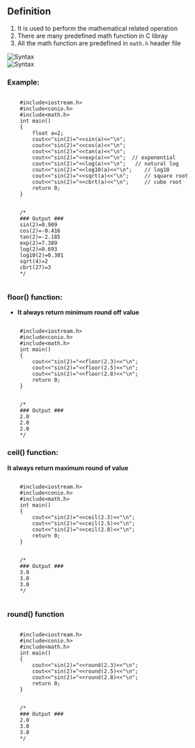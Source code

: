 ## Definition

1. It is used to perform the mathematical related operation
2. There are many predefined math function in C libray
3. All the math function are predefined in `math.h` header file



![Syntax](../imgs/C%2B%2B/../C++/img38.jpg)
<br>
![Syntax](../imgs/C%2B%2B/../C++/img38b.jpg)


### Example:

```

    #include<iostream.h>
    #include<conio.h>
    #include<math.h>
    int main()
    {
        float a=2;
        cout<<"sin(2)="<<sin(a)<<"\n";
        cout<<"sin(2)="<<cos(a)<<"\n";
        cout<<"sin(2)="<<tan(a)<<"\n";
        cout<<"sin(2)="<<exp(a)<<"\n"; 	// exponential
        cout<<"sin(2)="<<log(a)<<"\n";	 // natural log
        cout<<"sin(2)="<<log10(a)<<"\n"; 	// log10
        cout<<"sin(2)="<<sqrt(a)<<"\n"; 	// square root
        cout<<"sin(2)="<<cbrt(a)<<"\n"; 	// cube root
        return 0;
    }


    /*
    ### Output ###
    sin(2)=0.909
    cos(2)=-0.416
    tan(2)=-2.185
    exp(2)=7.389
    log(2)=0.693
    log10(2)=0.301
    sqrt(4)=2
    cbrt(27)=3
    */
    

```


### floor() function:

- **It always return minimum round off value**



```

    #include<iostream.h>
    #include<conio.h>
    #include<math.h>
    int main()
    {
        cout<<"sin(2)="<<floor(2.3)<<"\n";
        cout<<"sin(2)="<<floor(2.5)<<"\n";
        cout<<"sin(2)="<<floor(2.8)<<"\n";
        return 0;
    }


    /*
    ### Output ###
    2.0
    2.0
    2.0
    */

```



### ceil() function: 

**It always return maximum round of value**



```

    #include<iostream.h>
    #include<conio.h>
    #include<math.h>
    int main()
    {
        cout<<"sin(2)="<<ceil(2.3)<<"\n";
        cout<<"sin(2)="<<ceil(2.5)<<"\n";
        cout<<"sin(2)="<<ceil(2.8)<<"\n";
        return 0;
    }


    /*
    ### Output ###
    3.0
    3.0
    3.0
    */
    

```



### round() function



```

    #include<iostream.h>
    #include<conio.h>
    #include<math.h>
    int main()
    {
        cout<<"sin(2)="<<round(2.3)<<"\n";
        cout<<"sin(2)="<<round(2.5)<<"\n";
        cout<<"sin(2)="<<round(2.8)<<"\n";
        return 0;
    }


    /*
    ### Output ###
    2.0
    3.0
    3.0
    */
        

```


